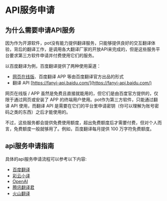 # API服务申请

## 为什么需要申请API服务
因为作为开源软件，pot没有能力提供翻译服务，只能够提供良好的交互翻译体验，背后的翻译工作，是调用各大翻译厂家的开放API来完成的，但是这些服务平台要求第三方软件申请并付费使用它们的服务。

以百度翻译为例，百度翻译提供了两种使用渠道：

- [网页在线版](https://fanyi.baidu.com/)、百度翻译 APP 等由百度翻译官方出品的形式
- 翻译 API [https://fanyi-api.baidu.com/](https://fanyi-api.baidu.com/)

网页在线版 / APP 虽然是免费且直接就能用的，但它们是由百度官方提供的，仅限于通过网页或安装了 APP 的终端用户使用。pot作为第三方软件，只能通过翻译 API 使用，而翻译 API 是需要在它们的平台里申请密钥（你可以理解为账号密码之类的东西）之后才能使用的。

不过，这些服务都会提供免费使用额度，超出免费额度后才需要付费，但对个人而言，免费额度一般就够用了。例如，百度翻译每月提供 100 万字符免费额度。

## api服务申请指南
具体的api服务申请流程可以参考以下内容:

- [百度翻译](/guide/api/baidu.html)
- [彩云小译](/guide/api/caiyun.html)
- [OpenAI](/guide/api/openai.html)
- [腾讯翻译君](/guide/api/tencent.html)
- [火山翻译](/guide/api/volcengine.html)

<CommentService />